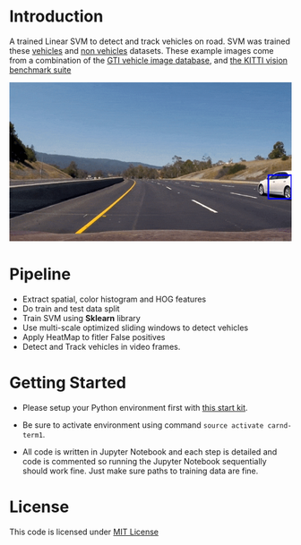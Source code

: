 # Introduction

A trained Linear SVM to detect and track vehicles on road. SVM was trained these [vehicles](https://s3.amazonaws.com/udacity-sdc/Vehicle_Tracking/vehicles.zip) and [non vehicles](https://s3.amazonaws.com/udacity-sdc/Vehicle_Tracking/non-vehicles.zip) datasets. These example images come from a combination of the [GTI vehicle image database](http://www.gti.ssr.upm.es/data/Vehicle_database.html), and [the KITTI vision benchmark suite](http://www.cvlibs.net/datasets/kitti/)

![animation](animated.gif)

# Pipeline

- Extract spatial, color histogram and HOG features
- Do train and test data split
- Train SVM using **Sklearn** library
- Use multi-scale optimized sliding windows to detect vehicles
- Apply HeatMap to fitler False positives
- Detect and Track vehicles in video frames. 

# Getting Started

- Please setup your Python environment first with [this start kit](https://github.com/udacity/CarND-Term1-Starter-Kit).

- Be sure to activate environment using command `source activate carnd-term1`.
- All code is written in Jupyter Notebook and each step is detailed and code is commented so running the Jupyter Notebook sequentially should work fine. Just make sure paths to training data are fine.

# License 

This code is licensed under [MIT License](https://opensource.org/licenses/MIT)
